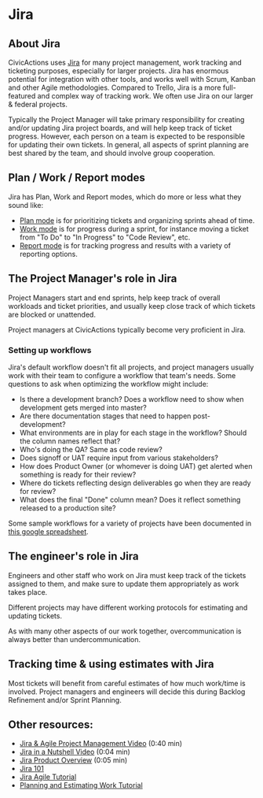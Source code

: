 # Jira

## About Jira

CivicActions uses [Jira](https://www.atlassian.com/software/jira) for many project management, work tracking and ticketing purposes, especially for larger projects. Jira has enormous potential for integration with other tools, and works well with Scrum, Kanban and other Agile methodologies. Compared to Trello, Jira is a more full-featured and complex way of tracking work. We often use Jira on our larger & federal projects.

Typically the Project Manager will take primary responsibility for creating and/or updating Jira project boards, and will help keep track of ticket progress. However, each person on a team is expected to be responsible for updating their own tickets. In general, all aspects of sprint planning are best shared by the team, and should involve group cooperation.

## Plan / Work / Report modes

Jira has Plan, Work and Report modes, which do more or less what they sound like:

- [Plan mode](https://confluence.atlassian.com/agile063/jira-agile-user-s-guide/using-a-board/using-plan-mode) is for prioritizing tickets and organizing sprints ahead of time.
- [Work mode](https://confluence.atlassian.com/agile065/jira-agile-user-s-guide/using-a-board/using-work-mode) is for progress during a sprint, for instance moving a ticket from "To Do" to "In Progress" to "Code Review", etc.
- [Report mode](https://confluence.atlassian.com/agile065/jira-agile-user-s-guide/using-a-board/using-report-mode) is for tracking progress and results with a variety of reporting options.

## The Project Manager's role in Jira

Project Managers start and end sprints, help keep track of overall workloads and ticket priorities, and usually keep close track of which tickets are blocked or unattended.

Project managers at CivicActions typically become very proficient in Jira.

### Setting up workflows

Jira's default workflow doesn't fit all projects, and project managers usually work with their team to configure a workflow that team's needs. Some questions to ask when optimizing the workflow might include:

- Is there a development branch? Does a workflow need to show when development gets merged into master?
- Are there documentation stages that need to happen post-development?
- What environments are in play for each stage in the workflow? Should the column names reflect that?
- Who's doing the QA? Same as code review?
- Does signoff or UAT require input from various stakeholders?
- How does Product Owner (or whomever is doing UAT) get alerted when something is ready for their review?
- Where do tickets reflecting design deliverables go when they are ready for review?
- What does the final "Done" column mean? Does it reflect something released to a production site?

Some sample workflows for a variety of projects have been documented in [this google spreadsheet](https://docs.google.com/spreadsheets/d/1Ji0ZkO7GDK1lci1y_zYUqqlwiJe5FBmV9fsCe0T7GQY/edit#gid=0).

## The engineer's role in Jira

Engineers and other staff who work on Jira must keep track of the tickets assigned to them, and make sure to update them appropriately as work takes place.

Different projects may have different working protocols for estimating and updating tickets.

As with many other aspects of our work together, overcommunication is always better than undercommunication.

## Tracking time & using estimates with Jira

Most tickets will benefit from careful estimates of how much work/time is involved. Project managers and engineers will decide this during Backlog Refinement and/or Sprint Planning.

## Other resources:

- [Jira & Agile Project Management Video](http://youtu.be/NrHpXvDXVrw) (0:40 min)
- [Jira in a Nutshell Video](http://youtu.be/xrCJv0fTyR8) (0:04 min)
- [Jira Product Overview](http://youtu.be/tVCjr0HffVA) (0:05 min)
- [Jira 101](https://confluence.atlassian.com/jira064/jira-101-720412861.html)
- [Jira Agile Tutorial](https://confluence.atlassian.com/agile/jira-agile-user-s-guide/jira-agile-tutorials)
- [Planning and Estimating Work Tutorial](https://confluence.atlassian.com/agile/jira-agile-user-s-guide/jira-agile-tutorials/tutorial-planning-and-estimating-work-for-an-agile-team)
